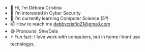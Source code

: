 - 👋 Hi, I’m Débora Cristina
- 👀 I’m interested in Cyber Security
- 🌱 I’m currently learning Computer Science (5º)
- 📫 How to reach me debbycrisfig21@gmail.com
- 😄 Pronouns: She/Dela
- ⚡ Fun fact: I love work with computers, but in home i'dont use tecnologys.

<!---
debbycris21/debbycris21 is a ✨ special ✨ repository because its `README.md` (this file) appears on your GitHub profile.
You can click the Preview link to take a look at your changes.
--->
